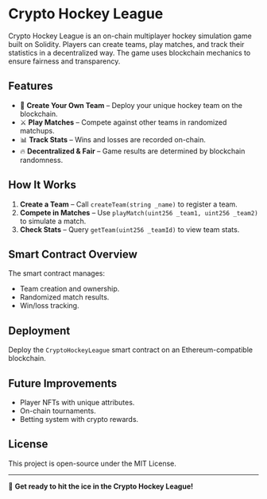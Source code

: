 # Crypto Hockey League

Crypto Hockey League is an on-chain multiplayer hockey simulation game built on Solidity. Players can create teams, play matches, and track their statistics in a decentralized way. The game uses blockchain mechanics to ensure fairness and transparency.

## Features
- 🏒 **Create Your Own Team** – Deploy your unique hockey team on the blockchain.
- ⚔ **Play Matches** – Compete against other teams in randomized matchups.
- 📊 **Track Stats** – Wins and losses are recorded on-chain. 
- 🔥 **Decentralized & Fair** – Game results are determined by blockchain randomness.  
 
## How It Works
1. **Create a Team** – Call `createTeam(string _name)` to register a team.
2. **Compete in Matches** – Use `playMatch(uint256 _team1, uint256 _team2)` to simulate a match.
3. **Check Stats** – Query `getTeam(uint256 _teamId)` to view team stats. 
 
## Smart Contract Overview
The smart contract manages: 
- Team creation and ownership.    
- Randomized match results.
- Win/loss tracking.

## Deployment
Deploy the `CryptoHockeyLeague` smart contract on an Ethereum-compatible blockchain.

## Future Improvements
- Player NFTs with unique attributes.
- On-chain tournaments.
- Betting system with crypto rewards.

## License
This project is open-source under the MIT License.

---
🚀 **Get ready to hit the ice in the Crypto Hockey League!**

